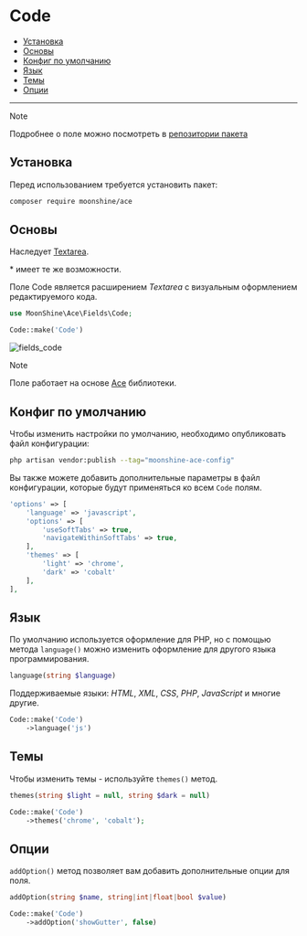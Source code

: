 # Code

- [Установка](#installation)
- [Основы](#basics)
- [Конфиг по умолчанию](#default-config)
- [Язык](#language)
- [Темы](#themes)
- [Опции](#options)

---

> [!NOTE]
> Подробнее о поле можно посмотреть в [репозитории пакета](https://github.com/moonshine-software/ace)

<a name="installation"></a>
## Установка

Перед использованием требуется установить пакет:

```bash
composer require moonshine/ace
```

<a name="basics"></a>
## Основы

Наследует [Textarea](/docs/{{version}}/fields/textarea).

\* имеет те же возможности.

Поле Code является расширением *Textarea* с визуальным оформлением редактируемого кода.

```php
use MoonShine\Ace\Fields\Code;

Code::make('Code')
```

![fields_code](https://raw.githubusercontent.com/moonshine-software/doc/3.x/resources/screenshots/code.png)

> [!NOTE]
> Поле работает на основе [Ace](https://ace.c9.io/) библиотеки.


<a name="default-config"></a>
## Конфиг по умолчанию

Чтобы изменить настройки по умолчанию, необходимо опубликовать файл конфигурации:

```bash
php artisan vendor:publish --tag="moonshine-ace-config"
```

Вы также можете добавить дополнительные параметры в файл конфигурации, которые будут применяться ко всем `Code` полям.

```php
'options' => [
    'language' => 'javascript',
    'options' => [
        'useSoftTabs' => true,
        'navigateWithinSoftTabs' => true,
    ],
    'themes' => [
        'light' => 'chrome',
        'dark' => 'cobalt'
    ],
],
```

<a name="language"></a>
## Язык

По умолчанию используется оформление для PHP, но с помощью метода `language()` можно изменить оформление для другого языка программирования.

```php
language(string $language)
```

Поддерживаемые языки: *HTML*, *XML*, *CSS*, *PHP*, *JavaScript* и многие другие.

```php
Code::make('Code')
    ->language('js') 
```

<a name="themes"></a>
## Темы

Чтобы изменить темы - используйте `themes()` метод.

```php
themes(string $light = null, string $dark = null)
```

```php
Code::make('Code')
    ->themes('chrome', 'cobalt');
```

<a name="options"></a>
## Опции

`addOption()` метод позволяет вам добавить дополнительные опции для поля.

```php
addOption(string $name, string|int|float|bool $value)
```

```php
Code::make('Code')
    ->addOption('showGutter', false)
```